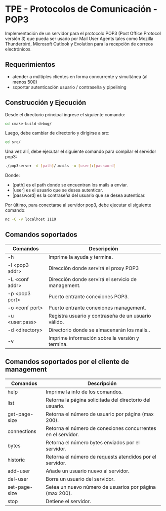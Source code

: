 # TPE - Protocolos de Comunicación - POP3

Implementación de un servidor para el protocolo POP3 (Post Office Protocol versión 3) que pueda ser usado
por Mail User Agents tales como Mozilla Thunderbird, Microsoft Outlook y Evolution para la recepción de correos electrónicos.

## Requerimientos

* atender a múltiples clientes en forma concurrente y simultánea (al menos 500)
* soportar autenticación usuario / contraseña y pipelining

## Construcción y Ejecución

Desde el directorio principal ingrese el siguiente comando:

```bash
cd cmake-build-debug/
```

Luego, debe cambiar de directorio y dirigirse a src:

```bash
cd src/
```

Una vez allí, debe ejecutar el siguiente comando para compilar el servidor pop3:

```bash
./pop3server -d [path]/.mails -u [user]:[password]
```

Donde:
* [path] es el path donde se encuentran los mails a enviar.
* [user] es el usuario que se desea autenticar.
* [password] es la contraseña del usuario que se desea autenticar.

Por último, para conectarse al servidor pop3, debe ejecutar el siguiente comando:

```bash
nc -C -v localhost 1110
```

## Comandos soportados
| Comandos         | Descripción                                         |
|------------------|-----------------------------------------------------|
| -h               | Imprime la ayuda y termina.                         |
| -l \<pop3 addr>  | Dirección donde servirá  el proxy POP3              |
| -L \<conf  addr> | Dirección donde servirá  el servicio de management. |
| -p \<pop3 port>  | Puerto entrante conexiones POP3.                    |
| -o \<conf port>  | Puerto entrante conexiones management.              |
| -u \<user:pass>  | Registra usuario y contraseña de un usuario válido. |
| -d \<directory>  | Directorio donde se almacenarán los mails..         |
| -v               | Imprime información sobre la versión y termina.     |

## Comandos soportados por el cliente de management
| Comandos      | Descripción                                                  |
|---------------|--------------------------------------------------------------|
| help          | Imprime la info de los comandos.                             |
| list          | Retorna la página solicitada del directorio del usuario.     |
| get-page-size | Retorna el número de usuario por página \(max 200).          |
| connections   | Retorna el número de conexiones concurrentes en el servidor. |
| bytes         | Retorna el número bytes enviados por el servidor.            |
| historic      | Retorna el número de requests atendidos por el servidor.     |
| add-user      | Añade un usuario nuevo al servidor.                          |
| del-user      | Borra un usuario del servidor.                               |
| set-page-size | Setea un nuevo número de usuarios por página \(max 200).     |
| stop          | Detiene el servidor.                                         |